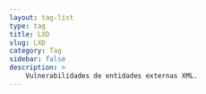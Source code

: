 ```yaml
---
layout: tag-list
type: tag
title: LXD
slug: LXD
category: Tag
sidebar: false
description: >
    Vulnerabilidades de entidades externas XML.
---
```

